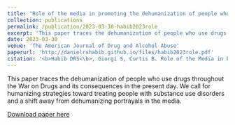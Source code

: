 ```yaml
---
title: "Role of the media in promoting the dehumanization of people who use drugs"
collection: publications
permalink: /publication/2023-03-30-habib2023role
excerpt: 'This paper traces the dehumanization of people who use drugs throughout the War on Drugs and its consequences in the present day. We call for humanizing strategies toward treating people with substance use disorders and a shift away from dehumanizing portrayals in the media.'
date: 2023-03-30
venue: 'The American Journal of Drug and Alcohol Abuse'
paperurl: 'http://danielrshabib.github.io/files/habib2023role.pdf'
citation: '<b>Habib DRS<\b>, Giorgi S, Curtis B. Role of the Media in Promoting the Dehumanization of People Who Use Drugs. <i>American Journal of Drug and Alcohol Abuse<\i>. doi:10.1080/00952990.2023.2180383'
---
```

This paper traces the dehumanization of people who use drugs throughout the War on Drugs and its consequences in the present day. We call for humanizing strategies toward treating people with substance use disorders and a shift away from dehumanizing portrayals in the media.

[Download paper here](http://danielrshabib.github.io/files/habib2023role.pdf)

